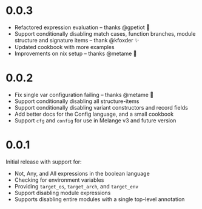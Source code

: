 # 0.0.3 

* Refactored expression evaluation – thanks @gpetiot :clap:
* Support conditionally disabling match cases, function branches, module structure and signature items – thank @kfoxder :sparkles:
* Updated cookbook with more examples
* Improvements on nix setup – thanks @metame :rainbow:

# 0.0.2

* Fix single var configuration failing – thanks @metame 👏 
* Support conditionally disabling all structure-items
* Support conditionally disabling variant constructors and record fields
* Add better docs for the Config language, and a small cookbook
* Support `cfg` and `config` for use in Melange v3 and future version

# 0.0.1

Initial release with support for:

* Not, Any, and All expressions in the boolean language
* Checking for environment variables
* Providing `target_os`, `target_arch`, and `target_env`
* Support disabling module expressions 
* Supports disabling entire modules with a single top-level annotation

